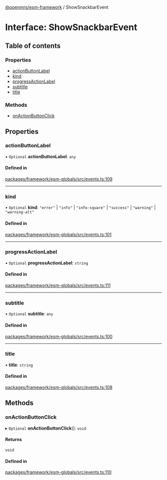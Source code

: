 [@openmrs/esm-framework](../API.md) / ShowSnackbarEvent

# Interface: ShowSnackbarEvent

## Table of contents

### Properties

- [actionButtonLabel](ShowSnackbarEvent.md#actionbuttonlabel)
- [kind](ShowSnackbarEvent.md#kind)
- [progressActionLabel](ShowSnackbarEvent.md#progressactionlabel)
- [subtitle](ShowSnackbarEvent.md#subtitle)
- [title](ShowSnackbarEvent.md#title)

### Methods

- [onActionButtonClick](ShowSnackbarEvent.md#onactionbuttonclick)

## Properties

### actionButtonLabel

• `Optional` **actionButtonLabel**: `any`

#### Defined in

[packages/framework/esm-globals/src/events.ts:109](https://github.com/openmrs/openmrs-esm-core/blob/main/packages/framework/esm-globals/src/events.ts#L109)

___

### kind

• `Optional` **kind**: ``"error"`` \| ``"info"`` \| ``"info-square"`` \| ``"success"`` \| ``"warning"`` \| ``"warning-alt"``

#### Defined in

[packages/framework/esm-globals/src/events.ts:101](https://github.com/openmrs/openmrs-esm-core/blob/main/packages/framework/esm-globals/src/events.ts#L101)

___

### progressActionLabel

• `Optional` **progressActionLabel**: `string`

#### Defined in

[packages/framework/esm-globals/src/events.ts:111](https://github.com/openmrs/openmrs-esm-core/blob/main/packages/framework/esm-globals/src/events.ts#L111)

___

### subtitle

• `Optional` **subtitle**: `any`

#### Defined in

[packages/framework/esm-globals/src/events.ts:100](https://github.com/openmrs/openmrs-esm-core/blob/main/packages/framework/esm-globals/src/events.ts#L100)

___

### title

• **title**: `string`

#### Defined in

[packages/framework/esm-globals/src/events.ts:108](https://github.com/openmrs/openmrs-esm-core/blob/main/packages/framework/esm-globals/src/events.ts#L108)

## Methods

### onActionButtonClick

▸ `Optional` **onActionButtonClick**(): `void`

#### Returns

`void`

#### Defined in

[packages/framework/esm-globals/src/events.ts:110](https://github.com/openmrs/openmrs-esm-core/blob/main/packages/framework/esm-globals/src/events.ts#L110)
